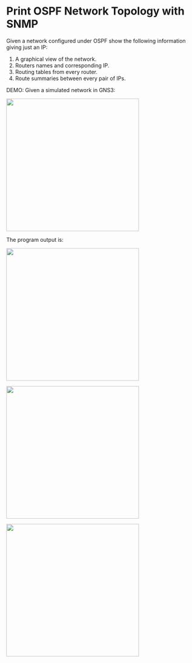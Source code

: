 # Print OSPF Network Topology with SNMP

Given a network configured under OSPF show the following information giving just an IP:
1. A graphical view of the network.
2. Routers names and corresponding IP.
3. Routing tables from every router.
4. Route summaries between every pair of IPs.

DEMO:
Given a simulated network in GNS3:
<p align="left">
  <img src="https://image.ibb.co/evbc3R/gns3_topology.png" width="350"/>
</p>

The program output is:

<p align="left">
  <img src="https://image.ibb.co/cSVjHm/routing_table.png" width="350"/>
</p>

<p align="left">
  <img src="https://image.ibb.co/eF84Hm/shortest_path.png" width="350"/>
</p>

<p align="left">
  <img src="https://preview.ibb.co/byeQq6/network_topology.png" width="350"/>
</p>

